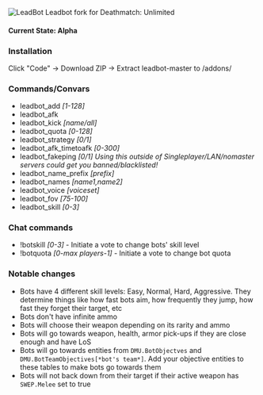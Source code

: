 ![LeadBot](https://repository-images.githubusercontent.com/188332969/93320b00-7d8a-11e9-95ab-8ec570917423)
Leadbot fork for Deathmatch: Unlimited
#### Current State: Alpha
### Installation
Click "Code" -> Download ZIP -> Extract leadbot-master to /addons/
### Commands/Convars
 - leadbot_add _[1-128]_
 - leadbot_afk
 - leadbot_kick _[name/all]_
 - leadbot_quota _[0-128]_
 - leadbot_strategy _[0/1]_
 - leadbot_afk_timetoafk _[0-300]_
 - leadbot_fakeping _[0/1]_ *Using this outside of Singleplayer/LAN/nomaster servers could get you banned/blacklisted!*
 - leadbot_name_prefix _[prefix]_
 - leadbot_names _[name1,name2]_
 - leadbot_voice _[voiceset]_
 - leadbot_fov _[75-100]_
 - leadbot_skill _[0-3]_
### Chat commands
 - !botskill _[0-3]_ - Initiate a vote to change bots' skill level
 - !botquota _[0-*max players-1*]_ - Initiate a vote to change bot quota
### Notable changes
 - Bots have 4 different skill levels: Easy, Normal, Hard, Aggressive. They determine things like how fast bots aim, how frequently they jump, how fast they forget their target, etc
 - Bots don't have infinite ammo
 - Bots will choose their weapon depending on its rarity and ammo
 - Bots will go towards weapon, health, armor pick-ups if they are close enough and have LoS
 - Bots will go towards entities from `DMU.BotObjectves` and `DMU.BotTeamObjectives[*bot's team*]`. Add your objective entities to these tables to make bots go towards them
 - Bots will not back down from their target if their active weapon has `SWEP.Melee` set to true
